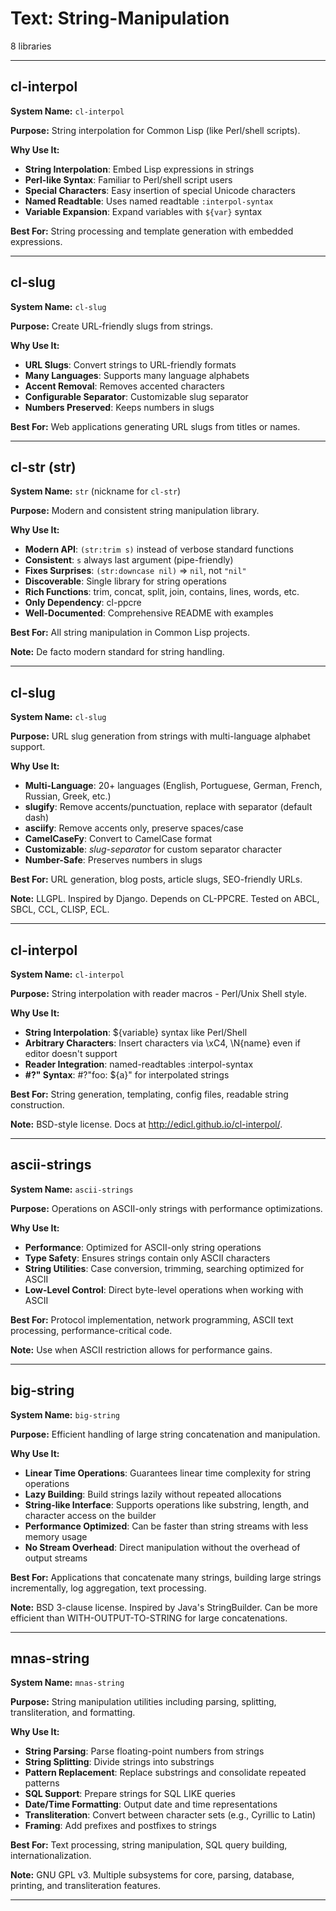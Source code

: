 # Text: String-Manipulation

8 libraries

---

## cl-interpol

**System Name:** `cl-interpol`

**Purpose:** String interpolation for Common Lisp (like Perl/shell scripts).

**Why Use It:**
- **String Interpolation**: Embed Lisp expressions in strings
- **Perl-like Syntax**: Familiar to Perl/shell script users
- **Special Characters**: Easy insertion of special Unicode characters
- **Named Readtable**: Uses named readtable `:interpol-syntax`
- **Variable Expansion**: Expand variables with `${var}` syntax

**Best For:** String processing and template generation with embedded expressions.

---


## cl-slug

**System Name:** `cl-slug`

**Purpose:** Create URL-friendly slugs from strings.

**Why Use It:**
- **URL Slugs**: Convert strings to URL-friendly formats
- **Many Languages**: Supports many language alphabets
- **Accent Removal**: Removes accented characters
- **Configurable Separator**: Customizable slug separator
- **Numbers Preserved**: Keeps numbers in slugs

**Best For:** Web applications generating URL slugs from titles or names.

---


## cl-str (str)

**System Name:** `str` (nickname for `cl-str`)

**Purpose:** Modern and consistent string manipulation library.

**Why Use It:**
- **Modern API**: `(str:trim s)` instead of verbose standard functions
- **Consistent**: `s` always last argument (pipe-friendly)
- **Fixes Surprises**: `(str:downcase nil)` => `nil`, not `"nil"`
- **Discoverable**: Single library for string operations
- **Rich Functions**: trim, concat, split, join, contains, lines, words, etc.
- **Only Dependency**: cl-ppcre
- **Well-Documented**: Comprehensive README with examples

**Best For:** All string manipulation in Common Lisp projects.

**Note:** De facto modern standard for string handling.

---


## cl-slug

**System Name:** `cl-slug`

**Purpose:** URL slug generation from strings with multi-language alphabet support.

**Why Use It:**
- **Multi-Language**: 20+ languages (English, Portuguese, German, French, Russian, Greek, etc.)
- **slugify**: Remove accents/punctuation, replace with separator (default dash)
- **asciify**: Remove accents only, preserve spaces/case
- **CamelCaseFy**: Convert to CamelCase format
- **Customizable**: *slug-separator* for custom separator character
- **Number-Safe**: Preserves numbers in slugs

**Best For:** URL generation, blog posts, article slugs, SEO-friendly URLs.

**Note:** LLGPL. Inspired by Django. Depends on CL-PPCRE. Tested on ABCL, SBCL, CCL, CLISP, ECL.

---


## cl-interpol

**System Name:** `cl-interpol`

**Purpose:** String interpolation with reader macros - Perl/Unix Shell style.

**Why Use It:**
- **String Interpolation**: ${variable} syntax like Perl/Shell
- **Arbitrary Characters**: Insert characters via \xC4, \N{name} even if editor doesn't support
- **Reader Integration**: named-readtables :interpol-syntax
- **#?" Syntax**: #?"foo: ${a}" for interpolated strings

**Best For:** String generation, templating, config files, readable string construction.

**Note:** BSD-style license. Docs at http://edicl.github.io/cl-interpol/.

---


## ascii-strings

**System Name:** `ascii-strings`

**Purpose:** Operations on ASCII-only strings with performance optimizations.

**Why Use It:**
- **Performance**: Optimized for ASCII-only string operations
- **Type Safety**: Ensures strings contain only ASCII characters
- **String Utilities**: Case conversion, trimming, searching optimized for ASCII
- **Low-Level Control**: Direct byte-level operations when working with ASCII

**Best For:** Protocol implementation, network programming, ASCII text processing, performance-critical code.

**Note:** Use when ASCII restriction allows for performance gains.

---


## big-string

**System Name:** `big-string`

**Purpose:** Efficient handling of large string concatenation and manipulation.

**Why Use It:**
- **Linear Time Operations**: Guarantees linear time complexity for string operations
- **Lazy Building**: Build strings lazily without repeated allocations
- **String-like Interface**: Supports operations like substring, length, and character access on the builder
- **Performance Optimized**: Can be faster than string streams with less memory usage
- **No Stream Overhead**: Direct manipulation without the overhead of output streams

**Best For:** Applications that concatenate many strings, building large strings incrementally, log aggregation, text processing.

**Note:** BSD 3-clause license. Inspired by Java's StringBuilder. Can be more efficient than WITH-OUTPUT-TO-STRING for large concatenations.

---


## mnas-string

**System Name:** `mnas-string`

**Purpose:** String manipulation utilities including parsing, splitting, transliteration, and formatting.

**Why Use It:**
- **String Parsing**: Parse floating-point numbers from strings
- **String Splitting**: Divide strings into substrings
- **Pattern Replacement**: Replace substrings and consolidate repeated patterns
- **SQL Support**: Prepare strings for SQL LIKE queries
- **Date/Time Formatting**: Output date and time representations
- **Transliteration**: Convert between character sets (e.g., Cyrillic to Latin)
- **Framing**: Add prefixes and postfixes to strings

**Best For:** Text processing, string manipulation, SQL query building, internationalization.

**Note:** GNU GPL v3. Multiple subsystems for core, parsing, database, printing, and transliteration features.

---



